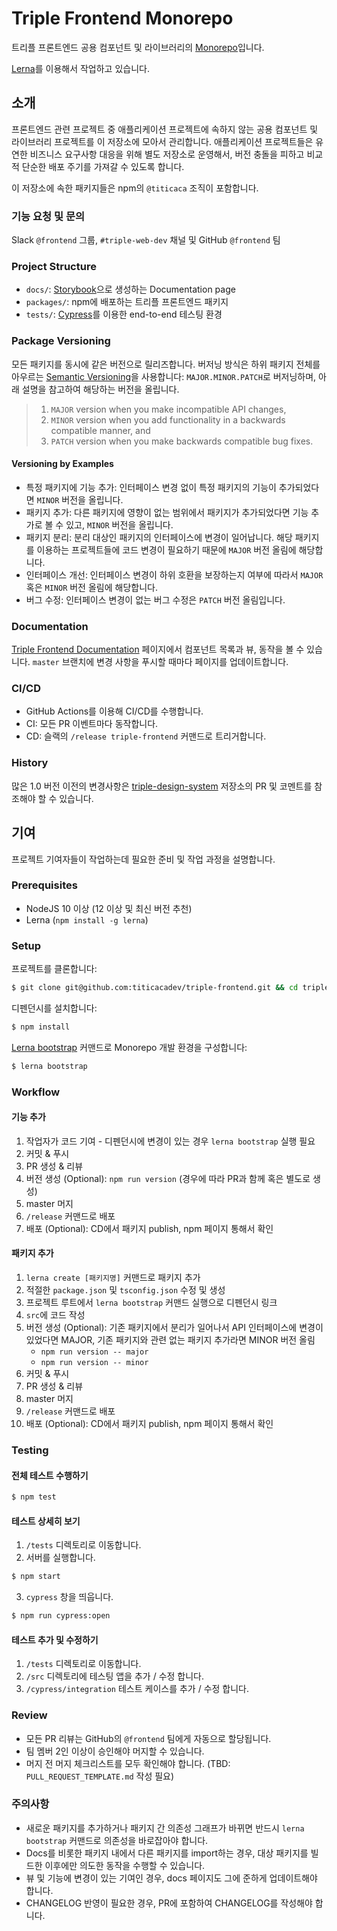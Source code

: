 # Triple Frontend Monorepo

트리플 프론트엔드 공용 컴포넌트 및 라이브러리의 [Monorepo](https://en.wikipedia.org/wiki/Monorepo)입니다.

[Lerna](https://lerna.js.org/)를 이용해서 작업하고 있습니다.

## 소개

프론트엔드 관련 프로젝트 중 애플리케이션 프로젝트에 속하지 않는 공용 컴포넌트 및
라이브러리 프로젝트를 이 저장소에 모아서 관리합니다. 애플리케이션 프로젝트들은
유연한 비즈니스 요구사항 대응을 위해 별도 저장소로 운영해서, 버전 충돌을 피하고
비교적 단순한 배포 주기를 가져갈 수 있도록 합니다.

이 저장소에 속한 패키지들은 npm의 `@titicaca` 조직이 포함합니다.

### 기능 요청 및 문의

Slack `@frontend` 그룹, `#triple-web-dev` 채널 및 GitHub `@frontend` 팀

### Project Structure

  - `docs/`: [Storybook](https://storybook.js.org)으로 생성하는 Documentation page
  - `packages/`: npm에 배포하는 트리플 프론트엔드 패키지
  - `tests/`: [Cypress](https://www.cypress.io)를 이용한 end-to-end 테스팅 환경

### Package Versioning

모든 패키지를 동시에 같은 버전으로 릴리즈합니다. 버저닝 방식은 하위 패키지 전체를
아우르는 [Semantic Versioning](https://semver.org)을 사용합니다: `MAJOR.MINOR.PATCH`로
버저닝하며, 아래 설명을 참고하여 해당하는 버전을 올립니다.

>  1. `MAJOR` version when you make incompatible API changes,
>  2. `MINOR` version when you add functionality in a backwards compatible manner, and
>  3. `PATCH` version when you make backwards compatible bug fixes.

#### Versioning by Examples

  - 특정 패키지에 기능 추가: 인터페이스 변경 없이 특정 패키지의 기능이
    추가되었다면 `MINOR` 버전을 올립니다.
  - 패키지 추가: 다른 패키지에 영향이 없는 범위에서 패키지가 추가되었다면 기능
    추가로 볼 수 있고, `MINOR` 버전을 올립니다.
  - 패키지 분리: 분리 대상인 패키지의 인터페이스에 변경이 일어납니다. 해당
    패키지를 이용하는 프로젝트들에 코드 변경이 필요하기 때문에 `MAJOR` 버전
    올림에 해당합니다.
  - 인터페이스 개선: 인터페이스 변경이 하위 호환을 보장하는지 여부에 따라서
    `MAJOR` 혹은 `MINOR` 버전 올림에 해당합니다.
  - 버그 수정: 인터페이스 변경이 없는 버그 수정은 `PATCH` 버전 올림입니다.

### Documentation

[Triple Frontend Documentation](https://frontend-docs.dev.admin.triple-corp.com) 페이지에서 컴포넌트
목록과 뷰, 동작을 볼 수 있습니다. `master` 브랜치에 변경 사항을 푸시할 때마다
페이지를 업데이트합니다.

### CI/CD

  - GitHub Actions를 이용해 CI/CD를 수행합니다.
  - CI: 모든 PR 이벤트마다 동작합니다.
  - CD: 슬랙의 `/release triple-frontend` 커맨드로 트리거합니다.

### History

많은 1.0 버전 이전의 변경사항은 [triple-design-system](https://github.com/titicacadev/triple-design-system)
저장소의 PR 및 코멘트를 참조해야 할 수 있습니다.

## 기여

프로젝트 기여자들이 작업하는데 필요한 준비 및 작업 과정을 설명합니다.

### Prerequisites

  - NodeJS 10 이상 (12 이상 및 최신 버전 추천)
  - Lerna (`npm install -g lerna`)

### Setup

프로젝트를 클론합니다:

```sh
$ git clone git@github.com:titicacadev/triple-frontend.git && cd triple-frontend
```

디펜던시를 설치합니다:

```sh
$ npm install
```

[Lerna bootstrap](https://github.com/lerna/lerna/tree/master/commands/bootstrap)
커맨드로 Monorepo 개발 환경을 구성합니다:

```sh
$ lerna bootstrap
```

### Workflow

#### 기능 추가

  1. 작업자가 코드 기여
    - 디펜던시에 변경이 있는 경우 `lerna bootstrap` 실행 필요
  2. 커밋 & 푸시
  3. PR 생성 & 리뷰
  4. 버전 생성 (Optional): `npm run version` (경우에 따라 PR과 함께 혹은 별도로 생성)
  5. master 머지
  6. `/release` 커맨드로 배포
  7. 배포 (Optional): CD에서 패키지 publish, npm 페이지 통해서 확인

#### 패키지 추가

  1. `lerna create [패키지명]` 커맨드로 패키지 추가
  2. 적절한 `package.json` 및 `tsconfig.json` 수정 및 생성
  3. 프로젝트 루트에서 `lerna bootstrap` 커맨드 실행으로 디펜던시 링크
  4. `src`에 코드 작성
  5. 버전 생성 (Optional): 기존 패키지에서 분리가 일어나서 API 인터페이스에
     변경이 있었다면 MAJOR, 기존 패키지와 관련 없는 패키지 추가라면 MINOR 버전
     올림
     - `npm run version -- major`
     - `npm run version -- minor`
  6. 커밋 & 푸시
  7. PR 생성 & 리뷰
  8. master 머지
  9. `/release` 커맨드로 배포
  10. 배포 (Optional): CD에서 패키지 publish, npm 페이지 통해서 확인

### Testing
#### 전체 테스트 수행하기

```sh
$ npm test
```

#### 테스트 상세히 보기
  1. `/tests` 디렉토리로 이동합니다.
  2. 서버를 실행합니다.

```sh
$ npm start
```
  3. `cypress` 창을 띄웁니다.

```sh
$ npm run cypress:open
```

#### 테스트 추가 및 수정하기
  1. `/tests` 디렉토리로 이동합니다.
  2. `/src` 디렉토리에 테스팅 앱을 추가 / 수정 합니다.
  3. `/cypress/integration` 테스트 케이스를 추가 / 수정 합니다.

### Review

  - 모든 PR 리뷰는 GitHub의 `@frontend` 팀에게 자동으로 할당됩니다.
  - 팀 멤버 2인 이상이 승인해야 머지할 수 있습니다.
  - 머지 전 머지 체크리스트를 모두 확인해야 합니다. (TBD: `PULL_REQUEST_TEMPLATE.md` 작성 필요)

### 주의사항

  - 새로운 패키지를 추가하거나 패키지 간 의존성 그래프가 바뀌면 반드시
    `lerna bootstrap` 커맨드로 의존성을 바로잡아야 합니다.
  - Docs를 비롯한 패키지 내에서 다른 패키지를 import하는 경우, 대상 패키지를
    빌드한 이후에만 의도한 동작을 수행할 수 있습니다.
  - 뷰 및 기능에 변경이 있는 기여인 경우, docs 페이지도 그에 준하게 업데이트해야
    합니다.
  - CHANGELOG 반영이 필요한 경우, PR에 포함하여 CHANGELOG를 작성해야 합니다.
